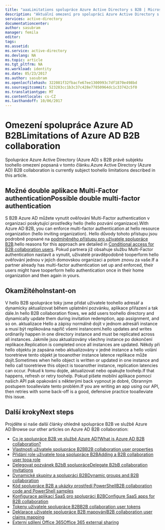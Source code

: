 ```yaml
---
title: "aaaLimitations spolupráce Azure Active Directory s B2B | Microsoft Docs"
description: "Aktuální omezení pro spolupráci Azure Active Directory s B2B"
services: active-directory
documentationcenter: 
author: sasubram
manager: femila
editor: 
tags: 
ms.assetid: 
ms.service: active-directory
ms.devlang: NA
ms.topic: article
ms.tgt_pltfrm: NA
ms.workload: identity
ms.date: 05/23/2017
ms.author: sasubram
ms.openlocfilehash: 322081f32fbacfe67ee1300993c7df1870e498bd
ms.sourcegitcommit: 523283cc1b3c37c428e77850964dc1c33742c5f0
ms.translationtype: MT
ms.contentlocale: cs-CZ
ms.lasthandoff: 10/06/2017
---
```

# <a name="limitations-of-azure-ad-b2b-collaboration"></a><span data-ttu-id="ed370-103">Omezení spolupráce Azure AD B2B</span><span class="sxs-lookup"><span data-stu-id="ed370-103">Limitations of Azure AD B2B collaboration</span></span>
<span data-ttu-id="ed370-104">Spolupráce Azure Active Directory (Azure AD) s B2B právě subjektu toohello omezení popsaná v tomto článku.</span><span class="sxs-lookup"><span data-stu-id="ed370-104">Azure Active Directory (Azure AD) B2B collaboration is currently subject toohello limitations described in this article.</span></span>

## <a name="possible-double-multi-factor-authentication"></a><span data-ttu-id="ed370-105">Možné double aplikace Multi-Factor authentication</span><span class="sxs-lookup"><span data-stu-id="ed370-105">Possible double multi-factor authentication</span></span>
<span data-ttu-id="ed370-106">S B2B Azure AD můžete vynutit ověřování Multi-Factor authentication v organizaci poskytující prostředky hello (hello pozvání organizace).</span><span class="sxs-lookup"><span data-stu-id="ed370-106">With Azure AD B2B, you can enforce multi-factor authentication at hello resource organization (hello inviting organization).</span></span> <span data-ttu-id="ed370-107">Hello důvody tohoto přístupu jsou podrobně popsané na [podmíněného přístupu pro uživatele spolupráce B2B](active-directory-b2b-mfa-instructions.md).</span><span class="sxs-lookup"><span data-stu-id="ed370-107">hello reasons for this approach are detailed in [Conditional access for B2B collaboration users](active-directory-b2b-mfa-instructions.md).</span></span> <span data-ttu-id="ed370-108">Pokud partnera již obsahuje službu Multi-Factor authentication nastavit a vynutit, uživatelé pravděpodobně tooperform hello ověřování jednou v jejich domovskou organizaci a potom znovu za vaše.</span><span class="sxs-lookup"><span data-stu-id="ed370-108">If a partner already has multi-factor authentication set up and enforced, their users might have tooperform hello authentication once in their home organization and then again in yours.</span></span>

## <a name="instant-on"></a><span data-ttu-id="ed370-109">Okamžitého</span><span class="sxs-lookup"><span data-stu-id="ed370-109">Instant-on</span></span>
<span data-ttu-id="ed370-110">V hello B2B spolupráce toky jsme přidat uživatele toohello adresář a dynamicky aktualizovat během uplatnění pozvánku, aplikace přiřazení a tak dále.</span><span class="sxs-lookup"><span data-stu-id="ed370-110">In hello B2B collaboration flows, we add users toohello directory and dynamically update them during invitation redemption, app assignment, and so on.</span></span> <span data-ttu-id="ed370-111">aktualizace Hello a zápisy normálně dojít v jednom adresáři instance a musí být replikována napříč všemi instancemi.</span><span class="sxs-lookup"><span data-stu-id="ed370-111">hello updates and writes ordinarily happen in one directory instance and must be replicated across all instances.</span></span> <span data-ttu-id="ed370-112">Jakmile jsou aktualizovány všechny instance po dokončení replikace.</span><span class="sxs-lookup"><span data-stu-id="ed370-112">Replication is completed once all instances are updated.</span></span> <span data-ttu-id="ed370-113">Někdy při hello objektu je zapsána nebo aktualizovány v jedné instance a hello volání tooretrieve tento objekt je tooanother instance latence replikace může dojít.</span><span class="sxs-lookup"><span data-stu-id="ed370-113">Sometimes when hello object is written or updated in one instance and hello call tooretrieve this object is tooanother instance, replication latencies can occur.</span></span> <span data-ttu-id="ed370-114">Pokud k tomu dojde, aktualizovat nebo opakujte toohelp.</span><span class="sxs-lookup"><span data-stu-id="ed370-114">If that happens, refresh or retry toohelp.</span></span> <span data-ttu-id="ed370-115">Pokud píšete mobilní aplikace pomocí našich API pak opakování s některými back vypnout je dobré, Obranným postupem tooalleviate tento problém.</span><span class="sxs-lookup"><span data-stu-id="ed370-115">If you are writing an app using our API, then retries with some back-off is a good, defensive practice tooalleviate this issue.</span></span>

## <a name="next-steps"></a><span data-ttu-id="ed370-116">Další kroky</span><span class="sxs-lookup"><span data-stu-id="ed370-116">Next steps</span></span>

<span data-ttu-id="ed370-117">Projděte si naše další články ohledně spolupráce B2B ve službě Azure AD:</span><span class="sxs-lookup"><span data-stu-id="ed370-117">Browse our other articles on Azure AD B2B collaboration:</span></span>

* [<span data-ttu-id="ed370-118">Co je spolupráce B2B ve službě Azure AD?</span><span class="sxs-lookup"><span data-stu-id="ed370-118">What is Azure AD B2B collaboration?</span></span>](active-directory-b2b-what-is-azure-ad-b2b.md)
* [<span data-ttu-id="ed370-119">Vlastnosti uživatele spolupráce B2B</span><span class="sxs-lookup"><span data-stu-id="ed370-119">B2B collaboration user properties</span></span>](active-directory-b2b-user-properties.md)
* [<span data-ttu-id="ed370-120">Přidání role uživatele tooa spolupráce B2B</span><span class="sxs-lookup"><span data-stu-id="ed370-120">Adding a B2B collaboration user tooa role</span></span>](active-directory-b2b-add-guest-to-role.md)
* [<span data-ttu-id="ed370-121">Delegovat pozvánek B2bB spolupráce</span><span class="sxs-lookup"><span data-stu-id="ed370-121">Delegate B2bB collaboration invitations</span></span>](active-directory-b2b-delegate-invitations.md)
* [<span data-ttu-id="ed370-122">Dynamické skupiny a spolupráci B2B</span><span class="sxs-lookup"><span data-stu-id="ed370-122">Dynamic groups and B2B collaboration</span></span>](active-directory-b2b-dynamic-groups.md)
* [<span data-ttu-id="ed370-123">Kód spolupráce B2B a ukázky prostředí PowerShell</span><span class="sxs-lookup"><span data-stu-id="ed370-123">B2B collaboration code and PowerShell samples</span></span>](active-directory-b2b-code-samples.md)
* [<span data-ttu-id="ed370-124">Konfigurace aplikací SaaS pro spolupráci B2B</span><span class="sxs-lookup"><span data-stu-id="ed370-124">Configure SaaS apps for B2B collaboration</span></span>](active-directory-b2b-configure-saas-apps.md)
* [<span data-ttu-id="ed370-125">Tokeny uživatele spolupráce B2B</span><span class="sxs-lookup"><span data-stu-id="ed370-125">B2B collaboration user tokens</span></span>](active-directory-b2b-user-token.md)
* [<span data-ttu-id="ed370-126">Deklarace uživatele spolupráce B2B mapování</span><span class="sxs-lookup"><span data-stu-id="ed370-126">B2B collaboration user claims mapping</span></span>](active-directory-b2b-claims-mapping.md)
* [<span data-ttu-id="ed370-127">Externí sdílení Office 365</span><span class="sxs-lookup"><span data-stu-id="ed370-127">Office 365 external sharing</span></span>](active-directory-b2b-o365-external-user.md)
